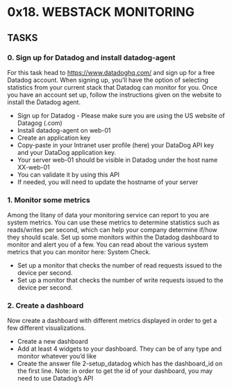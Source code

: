 # 0x18. WEBSTACK MONITORING
## TASKS
### 0. Sign up for Datadog and install datadog-agent
For this task head to https://www.datadoghq.com/ and sign up for a free Datadog account. When signing up, you’ll have the option of selecting statistics from your current stack that Datadog can monitor for you. Once you have an account set up, follow the instructions given on the website to install the Datadog agent.
+ Sign up for Datadog - Please make sure you are using the US website of Datagog (.com)
+ Install datadog-agent on web-01
+ Create an application key
+ Copy-paste in your Intranet user profile (here) your DataDog API key and your DataDog application key.
+ Your server web-01 should be visible in Datadog under the host name XX-web-01
+ You can validate it by using this API
+ If needed, you will need to update the hostname of your server

### 1. Monitor some metrics
Among the litany of data your monitoring service can report to you are system metrics. You can use these metrics to determine statistics such as reads/writes per second, which can help your company determine if/how they should scale. Set up some monitors within the Datadog dashboard to monitor and alert you of a few. You can read about the various system metrics that you can monitor here: System Check.
+ Set up a monitor that checks the number of read requests issued to the device per second.
+ Set up a monitor that checks the number of write requests issued to the device per second.

### 2. Create a dashboard
Now create a dashboard with different metrics displayed in order to get a few different visualizations.

+ Create a new dashboard
+ Add at least 4 widgets to your dashboard. They can be of any type and monitor whatever you’d like
+ Create the answer file 2-setup_datadog which has the dashboard_id on the first line. Note: in order to get the id of your dashboard, you may need to use Datadog’s API
